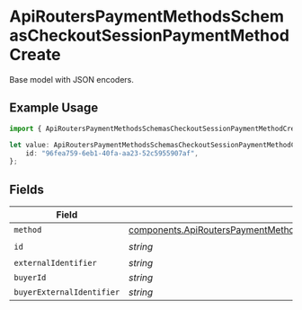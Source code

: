 # ApiRoutersPaymentMethodsSchemasCheckoutSessionPaymentMethodCreate

Base model with JSON encoders.

## Example Usage

```typescript
import { ApiRoutersPaymentMethodsSchemasCheckoutSessionPaymentMethodCreate } from "@gr4vy/sdk/models/components";

let value: ApiRoutersPaymentMethodsSchemasCheckoutSessionPaymentMethodCreate = {
    id: "96fea759-6eb1-40fa-aa23-52c5955907af",
};
```

## Fields

| Field                                                                                                                                                                                    | Type                                                                                                                                                                                     | Required                                                                                                                                                                                 | Description                                                                                                                                                                              |
| ---------------------------------------------------------------------------------------------------------------------------------------------------------------------------------------- | ---------------------------------------------------------------------------------------------------------------------------------------------------------------------------------------- | ---------------------------------------------------------------------------------------------------------------------------------------------------------------------------------------- | ---------------------------------------------------------------------------------------------------------------------------------------------------------------------------------------- |
| `method`                                                                                                                                                                                 | [components.ApiRoutersPaymentMethodsSchemasCheckoutSessionPaymentMethodCreateMethod](../../models/components/apirouterspaymentmethodsschemascheckoutsessionpaymentmethodcreatemethod.md) | :heavy_minus_sign:                                                                                                                                                                       | N/A                                                                                                                                                                                      |
| `id`                                                                                                                                                                                     | *string*                                                                                                                                                                                 | :heavy_check_mark:                                                                                                                                                                       | N/A                                                                                                                                                                                      |
| `externalIdentifier`                                                                                                                                                                     | *string*                                                                                                                                                                                 | :heavy_minus_sign:                                                                                                                                                                       | N/A                                                                                                                                                                                      |
| `buyerId`                                                                                                                                                                                | *string*                                                                                                                                                                                 | :heavy_minus_sign:                                                                                                                                                                       | N/A                                                                                                                                                                                      |
| `buyerExternalIdentifier`                                                                                                                                                                | *string*                                                                                                                                                                                 | :heavy_minus_sign:                                                                                                                                                                       | N/A                                                                                                                                                                                      |